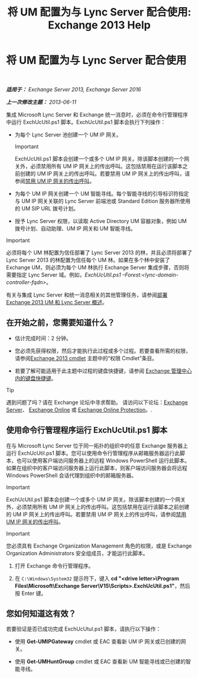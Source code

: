 ﻿---
title: '将 UM 配置为与 Lync Server 配合使用: Exchange 2013 Help'
TOCTitle: 将 UM 配置为与 Lync Server 配合使用
ms:assetid: 29bdddbf-75d5-4c92-988e-c8506ecc7a1c
ms:mtpsurl: https://technet.microsoft.com/zh-cn/library/JJ966276(v=EXCHG.150)
ms:contentKeyID: 52061490
ms.date: 01/11/2018
mtps_version: v=EXCHG.150
ms.translationtype: HT
---

# 将 UM 配置为与 Lync Server 配合使用

 

_**适用于：** Exchange Server 2013, Exchange Server 2016_

_**上一次修改主题：** 2013-06-11_

集成 Microsoft Lync Server 和 Exchange 统一消息时，必须在命令行管理程序中运行 ExchUcUtil.ps1 脚本。ExchUcUtil.ps1 脚本会执行下列操作：

  - 为每个 Lync Server 池创建一个 UM IP 网关。
    
    > [!important]
    > ExchUcUtil.ps1 脚本会创建一个或多个 UM IP 网关。除该脚本创建的一个网关外，必须禁用所有 UM IP 网关上的传出呼叫。这包括禁用在运行该脚本之前创建的 UM IP 网关上的传出呼叫。若要禁用 UM IP 网关上的传出呼叫，请参阅<a href="disable-outgoing-calls-on-um-ip-gateways-exchange-2013-help.md">禁用 UM IP 网关的传出呼叫</a>。


  - 为每个 UM IP 网关创建一个 UM 智能寻线。每个智能寻线的引导标识符指定与 UM IP 网关关联的 Lync Server 前端池或 Standard Edition 服务器所使用的 UM SIP URL 拨号计划。

  - 授予 Lync Server 权限，以读取 Active Directory UM 容器对象，例如 UM 拨号计划、自动助理、UM IP 网关和 UM 智能寻线。

> [!important]
> 必须将每个 UM 林配置为信任部署了 Lync Server 2013 的林，并且必须将部署了 Lync Server 2013 的林配置为信任每个 UM 林。如果在多个林中安装了 Exchange UM，则必须为每个 UM 林执行 Exchange Server 集成步骤，否则将需要指定 Lync Server 域。例如，<em>ExchUcUtil.ps1 –Forest:&lt;lync-domain-controller-fqdn&gt;</em>。


有关与集成 Lync Server 和统一消息相关的其他管理任务，请参阅[部署 Exchange 2013 UM 和 Lync Server 概述](deploying-exchange-2013-um-and-lync-server-overview-exchange-2013-help.md)。

## 在开始之前，您需要知道什么？

  - 估计完成时间：2 分钟。

  - 您必须先获得权限，然后才能执行此过程或多个过程。若要查看所需的权限，请参阅[Exchange 2013 cmdlet](https://technet.microsoft.com/zh-cn/library/bb124413\(v=exchg.150\)) 主题中的“权限 Cmdlet”条目。

  - 若要了解可能适用于此主题中过程的键盘快捷键，请参阅 [Exchange 管理中心内的键盘快捷键](keyboard-shortcuts-in-the-exchange-admin-center-exchange-online-protection-help.md)。

> [!tip]
> 遇到问题了吗？请在 Exchange 论坛中寻求帮助。 请访问以下论坛：<a href="https://go.microsoft.com/fwlink/p/?linkid=60612">Exchange Server</a>、 <a href="https://go.microsoft.com/fwlink/p/?linkid=267542">Exchange Online</a> 或 <a href="https://go.microsoft.com/fwlink/p/?linkid=285351">Exchange Online Protection</a>。.


## 使用命令行管理程序运行 ExchUcUtil.ps1 脚本

在与 Microsoft Lync Server 位于同一拓扑的组织中的任意 Exchange 服务器上运行 ExchUcUtil.ps1 脚本。您可以使用命令行管理程序从邮箱服务器运行此脚本，也可以使用客户端访问服务器上的远程 Windows PowerShell 运行此脚本。如果在组织中的客户端访问服务器上运行此脚本，则客户端访问服务器会将远程 Windows PowerShell 会话代理到组织中的邮箱服务器。

> [!important]
> ExchUcUtil.ps1 脚本会创建一个或多个 UM IP 网关。除该脚本创建的一个网关外，必须禁用所有 UM IP 网关上的传出呼叫。这包括禁用在运行该脚本之前创建的 UM IP 网关上的传出呼叫。若要禁用 UM IP 网关上的传出呼叫，请参阅<a href="disable-outgoing-calls-on-um-ip-gateways-exchange-2013-help.md">禁用 UM IP 网关的传出呼叫</a>。


> [!important]
> 您必须具有 Exchange Organization Management 角色的权限，或是 Exchange Organization Administrators 安全组成员，才能运行此脚本。


1.  打开 Exchange 命令行管理程序。

2.  在 `C:\Windows\System32` 提示符下，键入 **cd "\<drive letter\>\\Program Files\\Microsoft\\Exchange Server\\V15\\Scripts\>.ExchUcUtil.ps1"**，然后按 Enter 键。

## 您如何知道这有效？

若要验证是否已成功完成 ExchUcUtul.ps1 脚本，请执行以下操作：

  - 使用 **Get-UMIPGateway** cmdlet 或 EAC 查看新 UM IP 网关或已创建的网关。

  - 使用 **Get-UMHuntGroup** cmdlet 或 EAC 查看新 UM 智能寻线或已创建的智能寻线。


